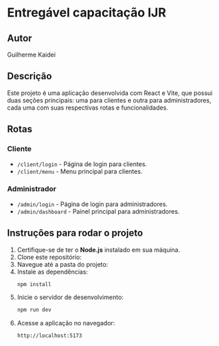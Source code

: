 # Entregável capacitação IJR

## Autor
Guilherme Kaidei

## Descrição
Este projeto é uma aplicação desenvolvida com React e Vite, que possui duas seções principais: uma para clientes e outra para administradores, cada uma com suas respectivas rotas e funcionalidades.

## Rotas
### Cliente
- `/client/login` - Página de login para clientes.
- `/client/menu` - Menu principal para clientes.

### Administrador
- `/admin/login` - Página de login para administradores.
- `/admin/dashboard` - Painel principal para administradores.

## Instruções para rodar o projeto
1. Certifique-se de ter o **Node.js** instalado em sua máquina.
2. Clone este repositório:
3. Navegue até a pasta do projeto:
4. Instale as dependências:
   ```bash
   npm install
   ```
5. Inicie o servidor de desenvolvimento:
   ```bash
   npm run dev
   ```
6. Acesse a aplicação no navegador:
   ```
   http://localhost:5173
   ```
